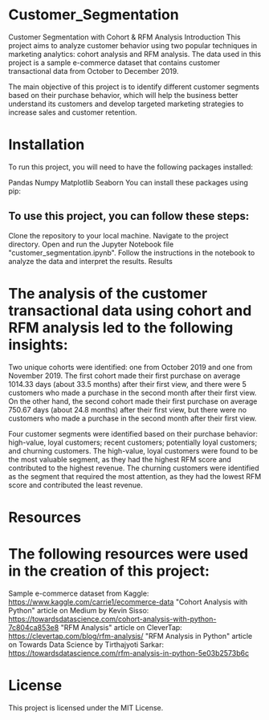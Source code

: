 # Customer_Segmentation
Customer Segmentation with Cohort & RFM Analysis
Introduction
This project aims to analyze customer behavior using two popular techniques in marketing analytics: cohort analysis and RFM analysis. The data used in this project is a sample e-commerce dataset that contains customer transactional data from October to December 2019.

The main objective of this project is to identify different customer segments based on their purchase behavior, which will help the business better understand its customers and develop targeted marketing strategies to increase sales and customer retention.

# Installation
To run this project, you will need to have the following packages installed:

Pandas
Numpy
Matplotlib
Seaborn
You can install these packages using pip:

## To use this project, you can follow these steps:

Clone the repository to your local machine.
Navigate to the project directory.
Open and run the Jupyter Notebook file "customer_segmentation.ipynb".
Follow the instructions in the notebook to analyze the data and interpret the results.
Results
# The analysis of the customer transactional data using cohort and RFM analysis led to the following insights:

Two unique cohorts were identified: one from October 2019 and one from November 2019. The first cohort made their first purchase on average 1014.33 days (about 33.5 months) after their first view, and there were 5 customers who made a purchase in the second month after their first view. On the other hand, the second cohort made their first purchase on average 750.67 days (about 24.8 months) after their first view, but there were no customers who made a purchase in the second month after their first view.

Four customer segments were identified based on their purchase behavior: high-value, loyal customers; recent customers; potentially loyal customers; and churning customers. The high-value, loyal customers were found to be the most valuable segment, as they had the highest RFM score and contributed to the highest revenue. The churning customers were identified as the segment that required the most attention, as they had the lowest RFM score and contributed the least revenue.

# Resources
# The following resources were used in the creation of this project:

Sample e-commerce dataset from Kaggle: https://www.kaggle.com/carrie1/ecommerce-data
"Cohort Analysis with Python" article on Medium by Kevin Sisso: https://towardsdatascience.com/cohort-analysis-with-python-7c804ca853e8
"RFM Analysis" article on CleverTap: https://clevertap.com/blog/rfm-analysis/
"RFM Analysis in Python" article on Towards Data Science by Tirthajyoti Sarkar: https://towardsdatascience.com/rfm-analysis-in-python-5e03b2573b6c
# License
This project is licensed under the MIT License.
